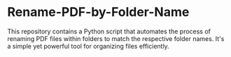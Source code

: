# Rename-PDF-by-Folder-Name
This repository contains a Python script that automates the process of renaming PDF files within folders to match the respective folder names. It's a simple yet powerful tool for organizing files efficiently.
